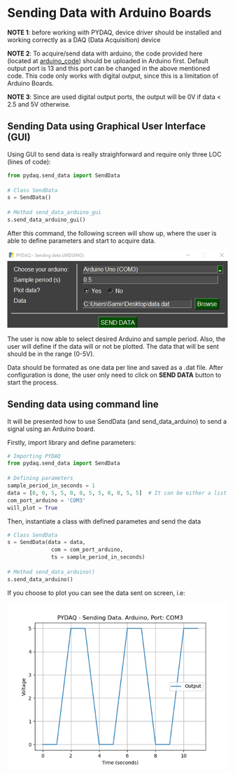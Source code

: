 # Sending Data with Arduino Boards

**NOTE 1**: before working with PYDAQ, device driver should be installed and working correctly as a DAQ (Data Acquisition) device

**NOTE 2**: To acquire/send data with arduino, the code provided here (located at [arduino_code](https://github.com/samirmartins/pydaq/tree/main/pydaq/arduino_code)) 
should be uploaded in Arduino first. Default output port is 13 and this port can be changed in the above mentioned code.
This code only works with digital output, since this is a limitation of Arduino Boards.

**NOTE 3**: Since are used digital output ports, the output will be
0V if data < 2.5 and 5V otherwise. 

## Sending Data using Graphical User Interface (GUI)

Using GUI to send data is really straighforward and require only 
three LOC (lines of code):

```python
from pydaq.send_data import SendData

# Class SendData
s = SendData()

# Method send_data_arduino_gui
s.send_data_arduino_gui()
```

After this command, the following screen will show up, where the 
user is able to define parameters and start to acquire data.

![](img/send_data_arduino_gui.png)

The user is now able to select desired Arduino and sample period. Also, 
the user will define if the data will or not be plotted. The data that 
will be sent should be in the range (0-5V).

Data should be formated as one data 
per line and saved as a .dat file. After
configuration is done, the user only need to click on **SEND DATA** button to start the process.

## Sending data using command line

It will be presented how to use SendData (and send_data_arduino) to 
send a signal using an Arduino board. 

Firstly, import library and define parameters:

```python
# Importing PYDAQ
from pydaq.send_data import SendData

# Defining parameters
sample_period_in_seconds = 1
data = [0, 0, 5, 5, 0, 0, 5, 5, 0, 0, 5, 5]  # It can be either a list or a numpy array
com_port_arduino = 'COM3'
will_plot = True
```

Then, instantiate a class with defined parametes and send the data

```python
# Class SendData
s = SendData(data = data, 
              com = com_port_arduino, 
              ts = sample_period_in_seconds)

# Method send_data_arduino()
s.send_data_arduino()


```

If you choose to plot you can see the data sent on screen, i.e:

![](img/sending_data_arduino.png)
